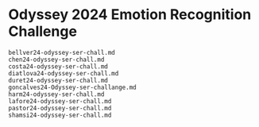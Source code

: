 # Odyssey 2024 Emotion Recognition Challenge

    bellver24-odyssey-ser-chall.md
    chen24-odyssey-ser-chall.md
    costa24-odyssey-ser-chall.md
    diatlova24-odyssey-ser-chall.md
    duret24-odyssey-ser-chall.md
    goncalves24-Odyssey-ser-challange.md
    harm24-odyssey-ser-chall.md
    lafore24-odyssey-ser-chall.md
    pastor24-odyssey-ser-chall.md
    shamsi24-odyssey-ser-chall.md
